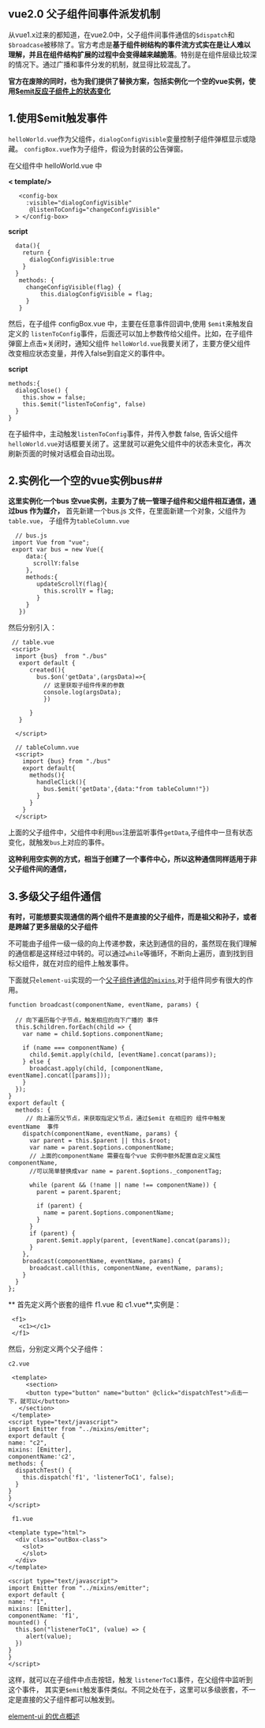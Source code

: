 ## vue2.0 父子组件间事件派发机制 ##

从vue1.x过来的都知道，在vue2.0中，父子组件间事件通信的`$dispatch`和`$broadcase`被移除了。官方考虑是**基于组件树结构的事件流方式实在是让人难以理解，并且在组件结构扩展的过程中会变得越来越脆落**。特别是在组件层级比较深的情况下。通过广播和事件分发的机制，就显得比较混乱了。

  **官方在废除的同时，也为我们提供了替换方案，包括实例化一个空的vue实例，使用[$emit反应子组件上的状态变化](https://cn.vuejs.org/v2/guide/migration.html?#dispatch-和-broadcast-替换)**

  ## 1.使用$emit触发事件 ##
  `helloWorld.vue`作为父组件，`dialogConfigVisible`变量控制子组件弹框显示或隐藏。
  `configBox.vue`作为子组件，假设为封装的公告弹窗。


   在父组件中 helloWorld.vue 中

**< template/>**

```
   <config-box
     :visible="dialogConfigVisible"                
      @listenToConfig="changeConfigVisible"
  > </config-box>

  ```

 **script**
  ```
    data(){
      return {
        dialogConfigVisible:true
      }
    }
     methods: {
       changeConfigVisible(flag) {
           this.dialogConfigVisible = flag;
       }
     }
  ```

然后，在子组件 configBox.vue 中，主要在任意事件回调中,使用 `$emit`来触发自定义的 `listenToConfig`事件，后面还可以加上参数传给父组件。比如，在子组件弹窗上点击×关闭时，通知父组件 `helloWorld.vue`我要关闭了，主要方便父组件改变相应状态变量，并传入false到自定义的事件中。

**script**
```
methods:{
  dialogClose() {
    this.show = false;
    this.$emit("listenToConfig", false)
  }
}

```
 在子組件中，主动触发`listenToConfig`事件，并传入参数 false, 告诉父组件 `helloWorld.vue`对话框要关闭了。这里就可以避免父组件中的状态未变化，再次刷新页面的时候对话框会自动出现。

## 2.实例化一个空的vue实例bus##
**这里实例化一个bus 空vue实例，主要为了统一管理子组件和父组件相互通信，通过bus 作为媒介，**
首先新建一个bus.js 文件，在里面新建一个对象，父组件为`table.vue`， 子组件为`tableColumn.vue`
```
  // bus.js
 import Vue from "vue";
 export var bus = new Vue({
     data:{
       scrollY:false
     },
     methods:{
        updateScrollY(flag){
          this.scrollY = flag;
        }
     }
   })
```
然后分别引入：
```
 // table.vue
 <script>
  import {bus}  from "./bus"
   export default {
      created(){
        bus.$on('getData',(argsData)=>{
          // 这里获取子组件传来的参数
          console.log(argsData);
          })

      }
   }

  </script>

  // tableColumn.vue
  <script>
    import {bus} from "./bus"
    export default{
      methods(){
        handleClick(){
          bus.$emit('getData',{data:"from tableColumn!"})
        }
      }
    }
  </script>

```

  上面的父子组件中，父组件中利用`bus`注册监听事件`getData`,子组件中一旦有状态变化，就触发`bus`上对应的事件。

  **这种利用空实例的方式，相当于创建了一个事件中心，所以这种通信同样适用于非父子组件间的通信，**


## 3.多级父子组件通信 ##
   **有时，可能想要实现通信的两个组件不是直接的父子组件，而是祖父和孙子，或者是跨越了更多层级的父子组件**

   不可能由子组件一级一级的向上传递参数，来达到通信的目的，虽然现在我们理解的通信都是这样经过中转的。可以通过`while`等循环，不断向上遍历，直到找到目标父组件，就在对应的组件上触发事件。

   下面就只`element-ui`实现的一个[父子组件通信的`mixins`](https://github.com/ElemeFE/element/blob/dev/src/mixins/emitter.js),对于组件同步有很大的作用。
```
function broadcast(componentName, eventName, params) {

  // 向下遍历每个子节点，触发相应的向下广播的 事件
  this.$children.forEach(child => {
    var name = child.$options.componentName;

    if (name === componentName) {
      child.$emit.apply(child, [eventName].concat(params));
    } else {
      broadcast.apply(child, [componentName, eventName].concat([params]));
    }
  });
}
export default {
  methods: {
     // 向上遍历父节点，来获取指定父节点，通过$emit 在相应的 组件中触发 eventName  事件
    dispatch(componentName, eventName, params) {
      var parent = this.$parent || this.$root;
      var name = parent.$options.componentName;
      // 上面的componentName 需要在每个vue 实例中额外配置自定义属性 componentName,
      //可以简单替换成var name = parent.$options._componentTag;

      while (parent && (!name || name !== componentName)) {
        parent = parent.$parent;

        if (parent) {
          name = parent.$options.componentName;
        }
      }
      if (parent) {
        parent.$emit.apply(parent, [eventName].concat(params));
      }
    },
    broadcast(componentName, eventName, params) {
      broadcast.call(this, componentName, eventName, params);
    }
  }
};

```
  ** 首先定义两个嵌套的组件 f1.vue 和 c1.vue**,实例是：
  ```
   <f1>
     <c1></c1>
   </f1>
  ```

  然后，分别定义两个父子组件：
  ```
  c2.vue

   <template>
       <section>
       <button type="button" name="button" @click="dispatchTest">点击一下，就可以</button>
     </section>
   </template>
<script type="text/javascript">
import Emitter from "../mixins/emitter";
export default {
  name: "c2",
  mixins: [Emitter],
  componentName:'c2',
  methods: {
    dispatchTest() {
      this.dispatch('f1', 'listenerToC1', false);
    }
  }
}
</script>
  ```

  ```
   f1.vue

  <template type="html">
    <div class="outBox-class">
      <slot>
      </slot>
    </div>
  </template>

<script type="text/javascript">
import Emitter from "../mixins/emitter";
export default {
  name: "f1",
  mixins: [Emitter],
  componentName: 'f1',
  mounted() {
    this.$on("listenerToC1", (value) => {
       alert(value);
    })
  }
}
</script>
  ```

这样，就可以在子组件中点击按钮，触发 `listenerToC1`事件，在父组件中监听到这个事件，
其实更`$emit`触发事件类似。不同之处在于，这里可以多级嵌套，不一定是直接的父子组件都可以触发到。



[element-ui 的优点概述][1]


  [1]: https://mp.weixin.qq.com/s/vD0E5YzBtk9w7ZeddtXy1Q
